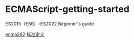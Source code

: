 # ECMAScript-getting-started
ES2015（ES6）-ES2022 Beginner's guide

[ecma262](https://github.com/tc39/ecma262) [标准定义](https://www.ecma-international.org/publications-and-standards/standards/ecma-262/)
